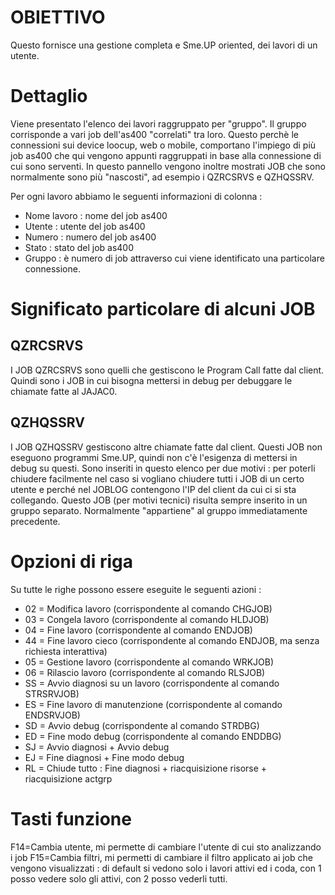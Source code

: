# OBIETTIVO
Questo fornisce una gestione completa e Sme.UP oriented, dei lavori di un utente.

# Dettaglio

Viene presentato l'elenco dei lavori raggruppato per "gruppo".
Il gruppo corrisponde a vari job dell'as400 "correlati" tra loro.
Questo perchè le connessioni sui device loocup, web o mobile, comportano l'impiego di più job as400 che qui vengono appunti raggruppati in base alla connessione di cui sono serventi.
In questo pannello vengono inoltre mostrati JOB che sono normalmente sono più "nascosti",
ad esempio i QZRCSRVS e QZHQSSRV.

Per ogni lavoro abbiamo le seguenti informazioni di colonna : 
* Nome lavoro :  nome del job as400
* Utente      :  utente del job as400
* Numero      :  numero del job as400
* Stato       :  stato del job as400
* Gruppo      :  è numero di job attraverso cui viene identificato una particolare connessione.

# Significato particolare di alcuni JOB
## QZRCSRVS
I JOB QZRCSRVS sono quelli che gestiscono le Program Call fatte dal client.
Quindi sono i JOB in cui bisogna mettersi in debug per debuggare le chiamate fatte al JAJAC0.
## QZHQSSRV
I JOB QZHQSSRV gestiscono altre chiamate fatte dal client.
Questi JOB non eseguono programmi Sme.UP, quindi non c'è l'esigenza di mettersi in debug su questi.
Sono inseriti in questo elenco per due motivi :  per poterli chiudere facilmente nel caso si vogliano
chiudere tutti i JOB di un certo utente e perché nel JOBLOG contengono l'IP del client da cui
ci si sta collegando.
Questo JOB (per motivi tecnici) risulta sempre inserito in un gruppo separato. Normalmente
"appartiene" al gruppo immediatamente precedente.

# Opzioni di riga

Su tutte le righe possono essere eseguite le seguenti azioni : 
* 02 = Modifica lavoro (corrispondente al comando CHGJOB)
* 03 = Congela lavoro (corrispondente al comando HLDJOB)
* 04 = Fine lavoro (corrispondente al comando ENDJOB)
* 44 = Fine lavoro cieco (corrispondente al comando ENDJOB, ma senza richiesta interattiva)
* 05 = Gestione lavoro (corrispondente al comando WRKJOB)
* 06 = Rilascio lavoro (corrispondente al comando RLSJOB)
* SS = Avvio diagnosi su un lavoro (corrispondente al comando STRSRVJOB)
* ES = Fine lavoro di manutenzione (corrispondente al comando ENDSRVJOB)
* SD = Avvio debug (corrispondente al comando STRDBG)
* ED = Fine modo debug (corrispondente al comando ENDDBG)
* SJ = Avvio diagnosi + Avvio debug
* EJ = Fine diagnosi + Fine modo debug
* RL = Chiude tutto :  Fine diagnosi + riacquisizione risorse + riacquisizione actgrp

# Tasti funzione

F14=Cambia utente, mi permette di cambiare l'utente di cui sto analizzando i job
F15=Cambia filtri, mi permetti di cambiare il filtro applicato ai job che vengono visualizzati :  di default si vedono solo i lavori attivi ed i coda, con 1 posso vedere solo gli attivi, con 2 posso vederli tutti.

